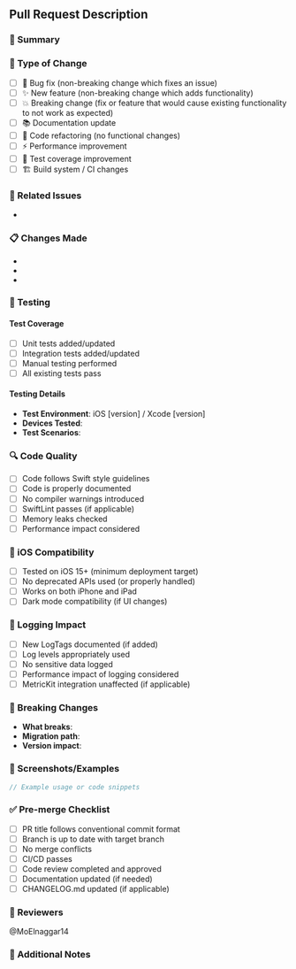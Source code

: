 ## Pull Request Description

### 📝 Summary
<!-- Provide a brief description of what this PR accomplishes -->

### 🎯 Type of Change
<!-- Check the relevant option(s) -->
- [ ] 🐛 Bug fix (non-breaking change which fixes an issue)
- [ ] ✨ New feature (non-breaking change which adds functionality)
- [ ] 💥 Breaking change (fix or feature that would cause existing functionality to not work as expected)
- [ ] 📚 Documentation update
- [ ] 🔧 Code refactoring (no functional changes)
- [ ] ⚡ Performance improvement
- [ ] 🧪 Test coverage improvement
- [ ] 🏗️ Build system / CI changes

### 🔗 Related Issues
<!-- Link any related issues using "Fixes #123" or "Closes #123" -->
- 

### 📋 Changes Made
<!-- List the main changes made in this PR -->
- 
- 
- 

### 🧪 Testing
<!-- Describe how you tested your changes -->
#### Test Coverage
- [ ] Unit tests added/updated
- [ ] Integration tests added/updated
- [ ] Manual testing performed
- [ ] All existing tests pass

#### Testing Details
<!-- Provide specifics about testing performed -->
- **Test Environment**: iOS [version] / Xcode [version]
- **Devices Tested**: 
- **Test Scenarios**: 

### 🔍 Code Quality
<!-- Check all that apply -->
- [ ] Code follows Swift style guidelines
- [ ] Code is properly documented
- [ ] No compiler warnings introduced
- [ ] SwiftLint passes (if applicable)
- [ ] Memory leaks checked
- [ ] Performance impact considered

### 📱 iOS Compatibility
<!-- Verify iOS compatibility -->
- [ ] Tested on iOS 15+ (minimum deployment target)
- [ ] No deprecated APIs used (or properly handled)
- [ ] Works on both iPhone and iPad
- [ ] Dark mode compatibility (if UI changes)

### 📖 Logging Impact
<!-- For SwiftMoLogger-specific changes -->
- [ ] New LogTags documented (if added)
- [ ] Log levels appropriately used
- [ ] No sensitive data logged
- [ ] Performance impact of logging considered
- [ ] MetricKit integration unaffected (if applicable)

### 🚀 Breaking Changes
<!-- If this is a breaking change, describe: -->
- **What breaks**: 
- **Migration path**: 
- **Version impact**: 

### 📸 Screenshots/Examples
<!-- If applicable, add screenshots or code examples -->
```swift
// Example usage or code snippets
```

### ✅ Pre-merge Checklist
<!-- Reviewer and author should check these before merging -->
- [ ] PR title follows conventional commit format
- [ ] Branch is up to date with target branch
- [ ] No merge conflicts
- [ ] CI/CD passes
- [ ] Code review completed and approved
- [ ] Documentation updated (if needed)
- [ ] CHANGELOG.md updated (if applicable)

### 👥 Reviewers
<!-- Tag relevant reviewers -->
@MoElnaggar14 

### 📝 Additional Notes
<!-- Any additional information for reviewers -->
